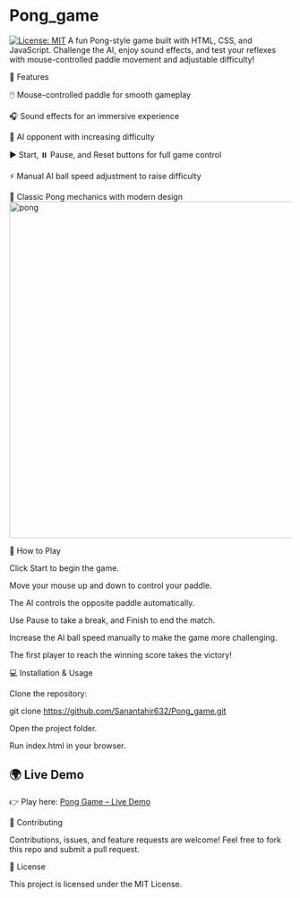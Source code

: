 # Pong_game
[![License: MIT](https://img.shields.io/badge/License-MIT-yellow.svg)](LICENSE)
A fun Pong-style game built with HTML, CSS, and JavaScript.
Challenge the AI, enjoy sound effects, and test your reflexes with mouse-controlled paddle movement and adjustable difficulty!

🚀 Features

🖱️ Mouse-controlled paddle for smooth gameplay

🎧 Sound effects for an immersive experience

🧠 AI opponent with increasing difficulty

▶️ Start, ⏸️ Pause, and Reset buttons for full game control

⚡ Manual AI ball speed adjustment to raise difficulty

🏓 Classic Pong mechanics with modern design
<img width="1333" height="601" alt="pong" src="https://github.com/user-attachments/assets/d1e4f30d-6ab5-4117-a8c1-e00cfee45c6e" />

🎯 How to Play

Click Start to begin the game.

Move your mouse up and down to control your paddle.

The AI controls the opposite paddle automatically.

Use Pause to take a break, and Finish to end the match.

Increase the AI ball speed manually to make the game more challenging.

The first player to reach the winning score takes the victory!

💻 Installation & Usage

Clone the repository:

git clone https://github.com/Sanantahir632/Pong_game.git


Open the project folder.

Run index.html in your browser.

## 🌍 Live Demo
👉 Play here: [Pong Game – Live Demo](https://Sanantahir632.github.io/Pong_game/)

🤝 Contributing

Contributions, issues, and feature requests are welcome!
Feel free to fork this repo and submit a pull request.

📜 License

This project is licensed under the MIT License.
